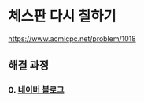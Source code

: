# 체스판 다시 칠하기
https://www.acmicpc.net/problem/1018
## 해결 과정
### 0. [네이버 블로그](https://blog.naver.com/alsrua7222/222661184259)
